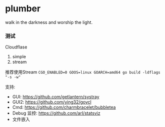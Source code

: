 # plumber
walk in the darkness and worship the light.

### 测试
Cloudflase
1. simple
2. stream 

推荐使用Stream
`CGO_ENABLED=0 GOOS=linux GOARCH=amd64 go build -ldflags "-s -w" `

支持: 
- GUI: https://github.com/getlantern/systray
- GUI2: https://github.com/ying32/govcl
- Cmd: https://github.com/charmbracelet/bubbletea
- Debug 监控: https://github.com/arl/statsviz
- 文件嵌入
